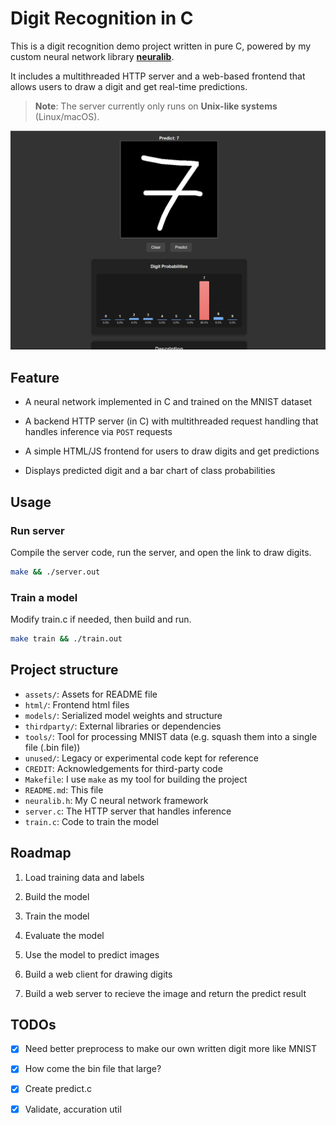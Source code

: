 # Digit Recognition in C

This is a digit recognition demo project written in pure C, powered by my
custom neural network library
**[neuralib](https://github.com/JordenHuang/nerualib)**.

It includes a multithreaded HTTP server and a web-based frontend that allows
users to draw a digit and get real-time predictions.

> **Note**: The server currently only runs on **Unix-like systems**
> (Linux/macOS).

![Thumbnail](./assets/thumbnail.png)

## Feature
- A neural network implemented in C and trained on the MNIST dataset

- A backend HTTP server (in C) with multithreaded request handling that
  handles inference via `POST` requests

- A simple HTML/JS frontend for users to draw digits and get predictions

- Displays predicted digit and a bar chart of class probabilities

## Usage

### Run server

Compile the server code, run the server, and open the link to draw digits.

```bash
make && ./server.out
```

### Train a model

Modify train.c if needed, then build and run.

```bash
make train && ./train.out
```

## Project structure

- `assets/`: Assets for README file
- `html/`: Frontend html files
- `models/`: Serialized model weights and structure
- `thirdparty/`: External libraries or dependencies
- `tools/`: Tool for processing MNIST data (e.g. squash them into a single file (.bin file))
- `unused/`: Legacy or experimental code kept for reference
- `CREDIT`: Acknowledgements for third-party code
- `Makefile`: I use `make` as my tool for building the project
- `README.md`: This file
- `neuralib.h`: My C neural network framework
- `server.c`: The HTTP server that handles inference
- `train.c`: Code to train the model

## Roadmap

1. Load training data and labels
2. Build the model
3. Train the model
4. Evaluate the model
5. Use the model to predict images

6. Build a web client for drawing digits
7. Build a web server to recieve the image and return the predict result

## TODOs

- [x] Need better preprocess to make our own written digit more like MNIST
- [x] How come the bin file that large?
- [x] Create predict.c
- [x] Validate, accuration util

